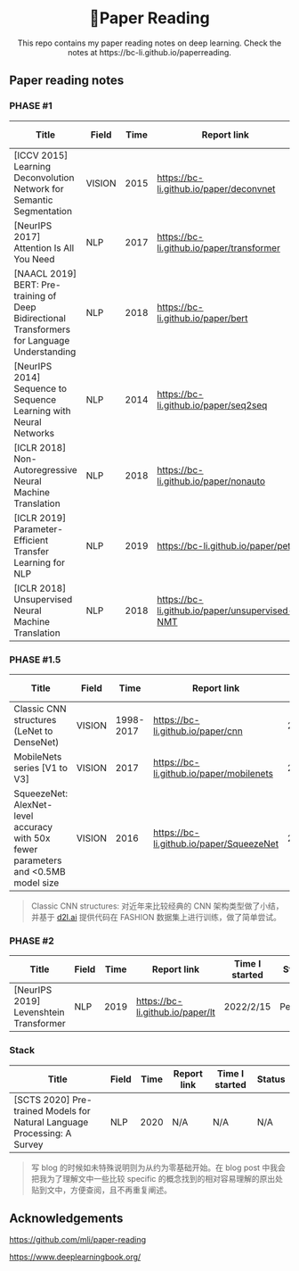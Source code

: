  <h1 align="center">🍃Paper Reading</h1>

<div align="center"> 
  This repo contains my paper reading notes on deep learning.
  Check the notes at https://bc-li.github.io/paperreading.
</div>

## Paper reading notes
### PHASE #1
| Title                                                        | Field | Time | Report link                       | Time I started | Status      |
| ------------------------------------------------------------ | ----- | ---- | --------------------------------- | ----------- | ----------- |
| [ICCV 2015] Learning Deconvolution Network for Semantic Segmentation | VISION   | 2015 | https://bc-li.github.io/paper/deconvnet | 2021/5/17 | Done |
| [NeurIPS 2017] Attention Is All You Need                     | NLP   | 2017 | https://bc-li.github.io/paper/transformer | 2021/12/11 | Done |
| [NAACL 2019] BERT: Pre-training of Deep Bidirectional Transformers for Language Understanding | NLP   | 2018 | https://bc-li.github.io/paper/bert         | 2021/12/15 | Done       |
| [NeurIPS 2014] Sequence to Sequence Learning with Neural Networks | NLP   | 2014 | https://bc-li.github.io/paper/seq2seq      | 2022/1/21 | Done  |
| [ICLR 2018] Non-Autoregressive Neural Machine Translation | NLP | 2018 | https://bc-li.github.io/paper/nonauto | 2022/1/24 | Done |
| [ICLR 2019] Parameter-Efficient Transfer Learning for NLP | NLP | 2019 | https://bc-li.github.io/paper/petl | 2022/2/2 | Done |
| [ICLR 2018] Unsupervised Neural Machine Translation | NLP | 2018 | https://bc-li.github.io/paper/unsupervised-NMT | 2022/2/4 | Done |

### PHASE #1.5 

| Title                  | Field  | Time      | Report link                       | Time I started | Status  |
| ---------------------- | ------ | --------- | --------------------------------- | -------------- | ------- |
| Classic CNN structures (LeNet to DenseNet) | VISION | 1998-2017 | https://bc-li.github.io/paper/cnn | 2022/2/25      | Done |
| MobileNets series [V1 to V3] | VISION   | 2017 |  https://bc-li.github.io/paper/mobilenets | 2022/3/10 | 60% |
| SqueezeNet: AlexNet-level accuracy with 50x fewer parameters and <0.5MB model size | VISION   | 2016 |  https://bc-li.github.io/paper/SqueezeNet | 2022/3/10 | Pending |
> Classic CNN structures: 对近年来比较经典的 CNN 架构类型做了小结，并基于 [d2l.ai](d2l.ai) 提供代码在 FASHION 数据集上进行训练，做了简单尝试。
 
### PHASE #2

| Title                                                        | Field | Time | Report link                       | Time I started | Status      |
| ------------------------------------------------------------ | ----- | ---- | --------------------------------- | ----------- | ----------- |
| [NeurIPS 2019] Levenshtein Transformer | NLP | 2019 | https://bc-li.github.io/paper/lt | 2022/2/15 | Pending |


### Stack

| Title                                                        | Field | Time | Report link                       | Time I started | Status      |
| ------------------------------------------------------------ | ----- | ---- | --------------------------------- | ----------- | ----------- |
| [SCTS 2020] Pre-trained Models for Natural Language Processing: A Survey | NLP   | 2020 | N/A | N/A | N/A |

> 写 blog 的时候如未特殊说明则为从约为零基础开始。在 blog post 中我会把我为了理解文中一些比较 specific 的概念找到的相对容易理解的原出处贴到文中，方便查阅，且不再重复阐述。


## Acknowledgements

https://github.com/mli/paper-reading

https://www.deeplearningbook.org/


